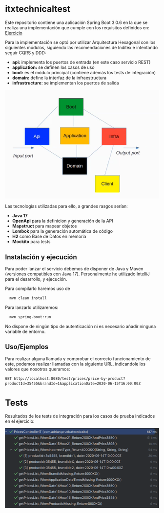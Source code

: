 
# itxtechnicaltest

Este repositorio contiene una aplicación Spring Boot 3.0.6 en la que se realiza una implementación que cumple con los requisitos definidos en: [Ejercicio](docs/exercise.txt)

Para la implementación se optó por utilizar Arquitectura Hexagonal con los siguientes módulos, siguiendo las recomendaciones de Inditex e intentando seguir CQRS y DDD:
- **api:** implementa los puertos de entrada (en este caso servicio REST)
- **application:** se definen los casos de uso
- **boot:** es el módulo principal (contiene además los tests de integración)
- **domain:** define la interfaz de la infraestructura
- **infrastructure:** se implementan los puertos de salida

![hexagonal.png](docs/hexagonal.png)


Las tecnologías utilizadas para ello, a grandes rasgos serían:
- **Java 17**
- **OpenApi** para la definicion y generación de la API
- **Mapstruct** para mapear objetos
- **Lombok** para la generación automática de código
- **H2** como Base de Datos en memoria
- **Mockito** para tests

## Instalación y ejecución

Para poder lanzar el servicio debemos de disponer de Java y Maven (versiones compatibles con Java 17). Personalmente he utilizado IntelliJ para el desarrollo, y ejecución.

Para compilarlo haremos uso de
```bash
  mvn clean install
```

Para lanzarlo utilizaremos:
```bash
  mvn spring-boot:run
```

No dispone de ningún tipo de autenticación ni es necesario añadir ninguna variable de entorno.


## Uso/Ejemplos

Para realizar alguna llamada y comprobar el correcto funcionamiento de este, podemos realizar llamadas con la siguiente URL, indicandole los valores que nosotros queramos:

```
GET http://localhost:8080/test/prices/price-by-product?productId=35455&brandId=1&applicationDate=2020-06-15T16:00:00Z
```


# Tests

Resultados de los tests de integración para los casos de prueba indicados en el ejercicio: 

![tests.png](docs/tests.png)
